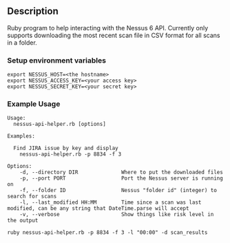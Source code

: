 ## Description
Ruby program to help interacting with the Nessus 6 API. Currently only supports downloading the most recent scan file in CSV format for all scans in a folder.

### Setup environment variables
```
export NESSUS_HOST=<the hostname>
export NESSUS_ACCESS_KEY=<your access key>
export NESSUS_SECRET_KEY=<your secret key>
```

### Example Usage
```
Usage:
  nessus-api-helper.rb [options]

Examples:

  Find JIRA issue by key and display
    nessus-api-helper.rb -p 8834 -f 3

Options:
    -d, --directory DIR              Where to put the downloaded files
    -p, --port PORT                  Port the Nessus server is running on
    -f, --folder ID                  Nessus "folder id" (integer) to search for scans
    -l, --last_modified HH:MM        Time since a scan was last modified, can be any string that DateTime.parse will accept
    -v, --verbose                    Show things like risk level in the output
```

```
ruby nessus-api-helper.rb -p 8834 -f 3 -l "00:00" -d scan_results
```
